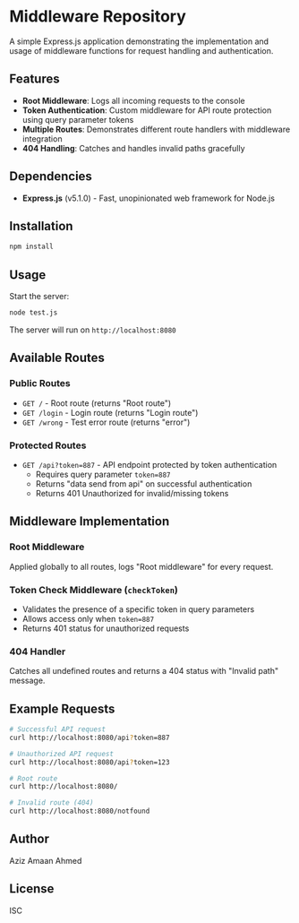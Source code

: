 # Middleware Repository

A simple Express.js application demonstrating the implementation and usage of middleware functions for request handling and authentication.

## Features

- **Root Middleware**: Logs all incoming requests to the console
- **Token Authentication**: Custom middleware for API route protection using query parameter tokens
- **Multiple Routes**: Demonstrates different route handlers with middleware integration
- **404 Handling**: Catches and handles invalid paths gracefully

## Dependencies

- **Express.js** (v5.1.0) - Fast, unopinionated web framework for Node.js

## Installation

```bash
npm install
```

## Usage

Start the server:

```bash
node test.js
```

The server will run on `http://localhost:8080`

## Available Routes

### Public Routes
- `GET /` - Root route (returns "Root route")
- `GET /login` - Login route (returns "Login route")
- `GET /wrong` - Test error route (returns "error")

### Protected Routes
- `GET /api?token=887` - API endpoint protected by token authentication
    - Requires query parameter `token=887`
    - Returns "data send from api" on successful authentication
    - Returns 401 Unauthorized for invalid/missing tokens

## Middleware Implementation

### Root Middleware
Applied globally to all routes, logs "Root middleware" for every request.

### Token Check Middleware (`checkToken`)
- Validates the presence of a specific token in query parameters
- Allows access only when `token=887`
- Returns 401 status for unauthorized requests

### 404 Handler
Catches all undefined routes and returns a 404 status with "Invalid path" message.

## Example Requests

```bash
# Successful API request
curl http://localhost:8080/api?token=887

# Unauthorized API request
curl http://localhost:8080/api?token=123

# Root route
curl http://localhost:8080/

# Invalid route (404)
curl http://localhost:8080/notfound
```

## Author

Aziz Amaan Ahmed

## License

ISC